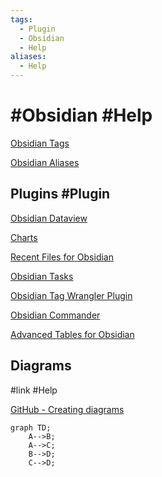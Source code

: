 ```yaml
---
tags:
  - Plugin
  - Obsidian
  - Help
aliases:
  - Help
---
```


# #Obsidian #Help 


[Obsidian Tags](https://help.obsidian.md/Editing+and+formatting/Tags)

[Obsidian Aliases](https://help.obsidian.md/Linking+notes+and+files/Aliases)

## Plugins #Plugin 

[Obsidian Dataview](https://github.com/blacksmithgu/obsidian-dataview)

[Charts](https://charts.phib.ro/Meta/Charts/Charts+Documentation)

[Recent Files for Obsidian](https://github.com/tgrosinger/recent-files-obsidian)

[Obsidian Tasks](https://github.com/obsidian-tasks-group/obsidian-tasks)

[Obsidian Tag Wrangler Plugin](https://github.com/pjeby/tag-wrangler)

[Obsidian Commander](https://github.com/phibr0/obsidian-commander)

[Advanced Tables for Obsidian](https://github.com/tgrosinger/advanced-tables-obsidian)

## Diagrams 

#link #Help 

[GitHub - Creating diagrams](https://docs.github.com/en/get-started/writing-on-github/working-with-advanced-formatting/creating-diagrams)

```mermaid
graph TD;
    A-->B;
    A-->C;
    B-->D;
    C-->D;
```

